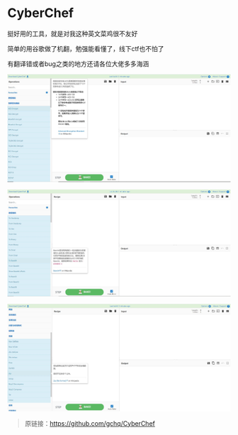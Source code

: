 # CyberChef

挺好用的工具，就是对我这种英文菜鸡很不友好

简单的用谷歌做了机翻，勉强能看懂了，线下ctf也不怕了

有翻译错或者bug之类的地方还请各位大佬多多海涵

![](./images/1.jpg)

![](./images/2.jpg)

![](./images/3.jpg)

> 原链接：https://github.com/gchq/CyberChef
